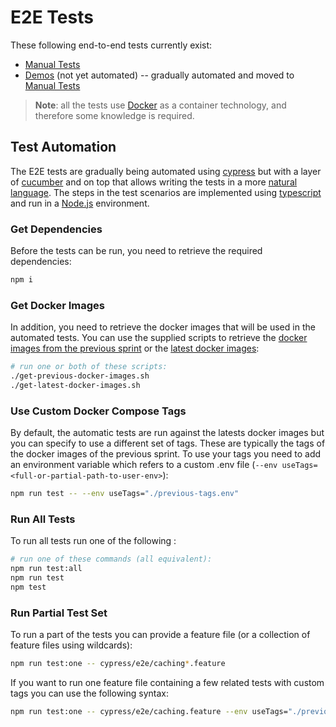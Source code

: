 # E2E Tests
These following end-to-end tests currently exist:
* [Manual Tests](./tests)
* [Demos](./demos) (not yet automated) -- gradually automated and moved to [Manual Tests](./tests)

> **Note**: all the tests use [Docker](http://www.docker.io) as a container technology, and therefore some knowledge is required.

## Test Automation
The E2E tests are gradually being automated using [cypress](https://www.cypress.io/) but with a layer of [cucumber](https://cucumber.io/) and on top that allows writing the tests in a more [natural language](https://en.wikipedia.org/wiki/Cucumber_(software)). The steps in the test scenarios are implemented using [typescript](https://www.typescriptlang.org/) and run in a [Node.js](https://nodejs.org/) environment.

### Get Dependencies
Before the tests can be run, you need to retrieve the required dependencies:
```bash
npm i
```

### Get Docker Images
In addition, you need to retrieve the docker images that will be used in the automated tests. You can use the supplied scripts to retrieve the [docker images from the previous sprint](./get-previous-docker-images.sh) or the [latest docker images](./get-latest-docker-images.sh):
```bash
# run one or both of these scripts:
./get-previous-docker-images.sh
./get-latest-docker-images.sh
```

### Use Custom Docker Compose Tags
By default, the automatic tests are run against the latests docker images but you can specify to use a different set of tags. These are typically the tags of the docker images of the previous sprint. To use your tags you need to add an environment variable which refers to a custom .env file (`--env useTags=<full-or-partial-path-to-user-env>`):
```bash
npm run test -- --env useTags="./previous-tags.env"
```

### Run All Tests
To run all tests run one of the following :
```bash
# run one of these commands (all equivalent):
npm run test:all
npm run test
npm test
```

### Run Partial Test Set
To run a part of the tests you can provide a feature file (or a collection of feature files using wildcards):
```bash
npm run test:one -- cypress/e2e/caching*.feature
```

If you want to run one feature file containing a few related tests with custom tags you can use the following syntax:
```bash
npm run test:one -- cypress/e2e/caching.feature --env useTags="./previous-tags.env"
```
